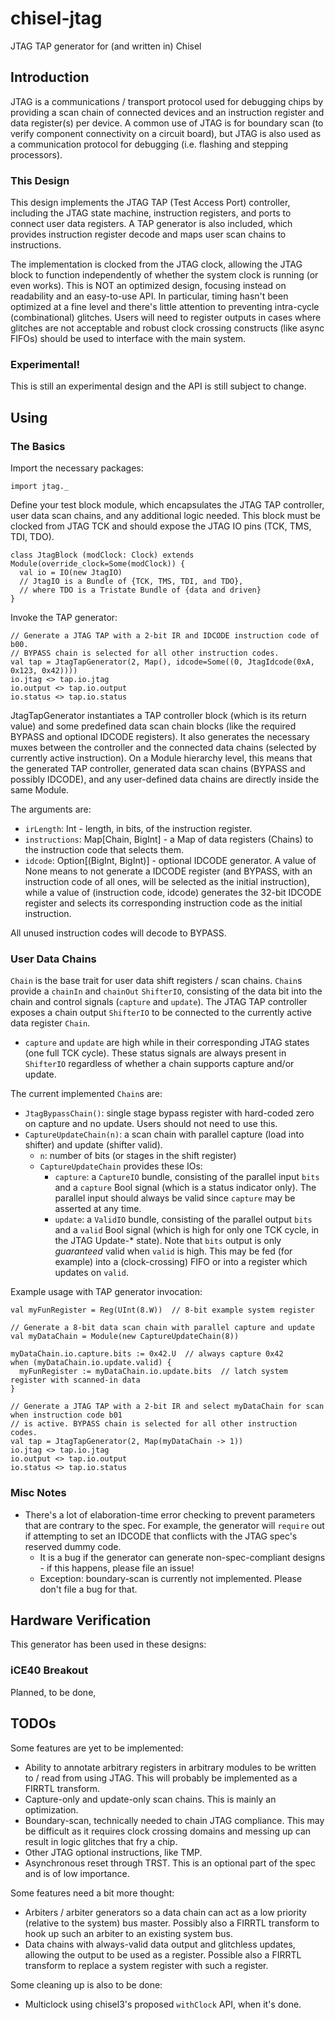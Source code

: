 # chisel-jtag
JTAG TAP generator for (and written in) Chisel

## Introduction
JTAG is a communications / transport protocol used for debugging chips by providing a scan chain of connected devices and an instruction register and data register(s) per device. A common use of JTAG is for boundary scan (to verify component connectivity on a circuit board), but JTAG is also used as a communication protocol for debugging (i.e. flashing and stepping processors).

### This Design
This design implements the JTAG TAP (Test Access Port) controller, including the JTAG state machine, instruction registers, and ports to connect user data registers. A TAP generator is also included, which provides instruction register decode and maps user scan chains to instructions.

The implementation is clocked from the JTAG clock, allowing the JTAG block to function independently of whether the system clock is running (or even works). This is NOT an optimized design, focusing instead on readability and an easy-to-use API. In particular, timing hasn't been optimized at a fine level and there's little attention to preventing intra-cycle (combinational) glitches. Users will need to register outputs in cases where glitches are not acceptable and robust clock crossing constructs (like async FIFOs) should be used to interface with the main system.

### Experimental!
This is still an experimental design and the API is still subject to change.

## Using
### The Basics
Import the necessary packages:

```
import jtag._
```

Define your test block module, which encapsulates the JTAG TAP controller, user data scan chains, and any additional logic needed. This block must be clocked from JTAG TCK and should expose the JTAG IO pins (TCK, TMS, TDI, TDO).

```
class JtagBlock (modClock: Clock) extends Module(override_clock=Some(modClock)) {
  val io = IO(new JtagIO)
  // JtagIO is a Bundle of {TCK, TMS, TDI, and TDO},
  // where TDO is a Tristate Bundle of {data and driven}
}
```

Invoke the TAP generator:

```
// Generate a JTAG TAP with a 2-bit IR and IDCODE instruction code of b00.
// BYPASS chain is selected for all other instruction codes.
val tap = JtagTapGenerator(2, Map(), idcode=Some((0, JtagIdcode(0xA, 0x123, 0x42))))
io.jtag <> tap.io.jtag
io.output <> tap.io.output
io.status <> tap.io.status
```

JtagTapGenerator instantiates a TAP controller block (which is its return value) and some predefined data scan chain blocks (like the required BYPASS and optional IDCODE registers). It also generates the necessary muxes between the controller and the connected data chains (selected by currently active instruction). On a Module hierarchy level, this means that the generated TAP controller, generated data scan chains (BYPASS and possibly IDCODE), and any user-defined data chains are directly inside the same Module.

The arguments are:
- `irLength`: Int - length, in bits, of the instruction register.
- `instructions`: Map[Chain, BigInt] - a Map of data registers (Chains) to the instruction code that selects them.
- `idcode`: Option[(BigInt, BigInt)] - optional IDCODE generator. A value of None means to not generate a IDCODE register (and BYPASS, with an instruction code of all ones, will be selected as the initial instruction), while a value of (instruction code, idcode) generates the 32-bit IDCODE register and selects its corresponding instruction code as the initial instruction.

All unused instruction codes will decode to BYPASS.

### User Data Chains
`Chain` is the base trait for user data shift registers / scan chains. `Chain`s provide a `chainIn` and `chainOut` `ShifterIO`, consisting of the data bit into the chain and control signals (`capture` and `update`). The JTAG TAP controller exposes a chain output `ShifterIO` to be connected to the currently active data register `Chain`.
- `capture` and `update` are high while in their corresponding JTAG states (one full TCK cycle). These status signals are always present in `ShifterIO` regardless of whether a chain supports capture and/or update.

The current implemented `Chain`s are:
- `JtagBypassChain()`: single stage bypass register with hard-coded zero on capture and no update. Users should not need to use this.
- `CaptureUpdateChain(n)`: a scan chain with parallel capture (load into shifter) and update (shifter valid).
  - `n`: number of bits (or stages in the shift register)
  - `CaptureUpdateChain` provides these IOs:
    - `capture`: a `CaptureIO` bundle, consisting of the parallel input `bits` and a `capture` Bool signal (which is a status indicator only). The parallel input should always be valid since `capture` may be asserted at any time.
    - `update`: a `ValidIO` bundle, consisting of the parallel output `bits` and a `valid` Bool signal (which is high for only one TCK cycle, in the JTAG Update-* state). Note that `bits` output is only _guaranteed_ valid when `valid` is high. This may be fed (for example) into a (clock-crossing) FIFO or into a register which updates on `valid`.

Example usage with TAP generator invocation:

```
val myFunRegister = Reg(UInt(8.W))  // 8-bit example system register

// Generate a 8-bit data scan chain with parallel capture and update
val myDataChain = Module(new CaptureUpdateChain(8))

myDataChain.io.capture.bits := 0x42.U  // always capture 0x42
when (myDataChain.io.update.valid) {
  myFunRegister := myDataChain.io.update.bits  // latch system register with scanned-in data
}

// Generate a JTAG TAP with a 2-bit IR and select myDataChain for scan when instruction code b01
// is active. BYPASS chain is selected for all other instruction codes.
val tap = JtagTapGenerator(2, Map(myDataChain -> 1))
io.jtag <> tap.io.jtag
io.output <> tap.io.output
io.status <> tap.io.status
```

### Misc Notes
- There's a lot of elaboration-time error checking to prevent parameters that are contrary to the spec. For example, the generator will `require` out if attempting to set an IDCODE that conflicts with the JTAG spec's reserved dummy code.
  - It is a bug if the generator can generate non-spec-compliant designs - if this happens, please file an issue!
  - Exception: boundary-scan is currently not implemented. Please don't file a bug for that.

## Hardware Verification
This generator has been used in these designs:

### iCE40 Breakout
Planned, to be done,

## TODOs
Some features are yet to be implemented:
- Ability to annotate arbitrary registers in arbitrary modules to be written to / read from using JTAG. This will probably be implemented as a FIRRTL transform.
- Capture-only and update-only scan chains. This is mainly an optimization.
- Boundary-scan, technically needed to chain JTAG compliance. This may be difficult as it requires clock crossing domains and messing up can result in logic glitches that fry a chip.
- Other JTAG optional instructions, like TMP.
- Asynchronous reset through TRST. This is an optional part of the spec and is of low importance.

Some features need a bit more thought:
- Arbiters / arbiter generators so a data chain can act as a low priority (relative to the system) bus master. Possibly also a FIRRTL transform to hook up such an arbiter to an existing system bus.
- Data chains with always-valid data output and glitchless updates, allowing the output to be used as a register. Possible also a FIRRTL transform to replace a system register with such a register.

Some cleaning up is also to be done:
- Multiclock using chisel3's proposed `withClock` API, when it's done.
